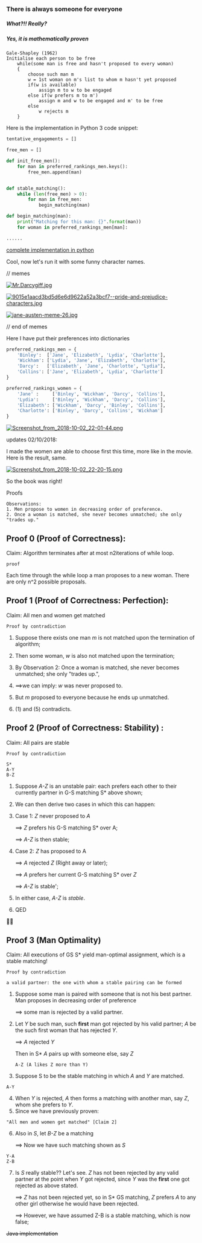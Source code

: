 ### There is always someone for everyone ###

##### What?!! Really? #####

##### Yes, it is mathematically proven #####

```
Gale-Shapley (1962)
Initialise each person to be free
    while(some man is free and hasn't proposed to every woman)
    {
        choose such man m
        w = 1st woman on m's list to whom m hasn't yet proposed
        if(w is available)
            assign m to w to be engaged
        else if(w prefers m to m')
            assign m and w to be engaged and m' to be free
        else
            w rejects m
    }
```

Here is the implementation in Python 3 code snippet:

```python
tentative_engagements = []

free_men = []

def init_free_men():
	for man in preferred_rankings_men.keys():
		free_men.append(man)


def stable_matching():
	while (len(free_men) > 0):
		for man in free_men:
			begin_matching(man)

def begin_matching(man):
	print("Matching for this man: {}".format(man))
	for woman in preferred_rankings_men[man]:

......

```
[complete implementation in python](https://github.com/sinclairliang/Coursework/blob/master/CMPS102/Algorithms_in_Class/stabel_matching_algorithm.py)

Cool, now let's run it with some funny character names.

// memes

[![Mr.Darcygiff.jpg](https://i.postimg.cc/brkWtn50/Mr.Darcygiff.jpg)](https://postimg.cc/jnqMVDtC)



[![9015e1aacd3bd5d6e6d9622a52a3bcf7--pride-and-prejudice-characters.jpg](https://i.postimg.cc/J0NYnLyP/9015e1aacd3bd5d6e6d9622a52a3bcf7--pride-and-prejudice-characters.jpg)](https://postimg.cc/ctJB9PBn)

[![jane-austen-meme-26.jpg](https://i.postimg.cc/RVTwZF0j/jane-austen-meme-26.jpg)](https://postimg.cc/HVVrSTX2)

// end of memes

Here I have put their preferences into dictionaries

```python
preferred_rankings_men = {
	'Binley':  ['Jane', 'Elizabeth', 'Lydia', 'Charlotte'],
	'Wickham': ['Lydia', 'Jane', 'Elizabeth', 'Charlotte'],
	'Darcy':   ['Elizabeth', 'Jane', 'Charlotte', "Lydia"],
	'Collins': ['Jane', 'Elizabeth', 'Lydia', 'Charlotte']
}

preferred_rankings_women = {
	'Jane' :     ['Binley', 'Wickham', 'Darcy', 'Collins'],
	'Lydia':     ['Binley', 'Wickham', 'Darcy', 'Collins'],
	'Elizabeth': ['Wickham', 'Darcy', 'Binley', 'Collins'],
	'Charlotte': ['Binley', 'Darcy', 'Collins', 'Wickham']
}
```

[![Screenshot_from_2018-10-02_22-01-44.png](https://i.postimg.cc/cCF5H0HR/Screenshot_from_2018-10-02_22-01-44.png)](https://postimg.cc/BP1C7W2b)


updates 02/10/2018: 

I made the women are able to choose first this time, more like in the movie. Here is the result, same.

[![Screenshot_from_2018-10-02_22-20-15.png](https://i.postimg.cc/J4mpwyp9/Screenshot_from_2018-10-02_22-20-15.png)](https://postimg.cc/mhXYCrfw)


So the book was right!



Proofs

```
Observations:
1. Men propose to women in decreasing order of preference.
2. Once a woman is matched, she never becomes unmatched; she only "trades up."
```

## Proof 0 (Proof of Correctness): ##
Claim: Algorithm terminates after at most n2iterations of while loop.
```
proof
```
Each time through the while loop a man proposes to a new woman. There are only n^2 possible proposals.



## Proof 1 (Proof of Correctness:  Perfection): ##

Claim: All men and women get matched

```
Proof by contradiction
```

1. Suppose there exists one man *m* is not matched upon the termination of algorithm;
2. Then some woman, *w* is also not matched upon the termination;
3. By Observation 2: Once a woman is matched, she never becomes unmatched; she only "trades up.", 
4.  
 	 ==>we can imply: *w* was never proposed to.

5. But *m* proposed to everyone because he ends up unmatched.
6. (1) and (5) contradicts.

## Proof 2 (Proof of Correctness:  Stability) :  ##

Claim: All pairs are stable
```
Proof by contradiction
```

```
S*
A-Y
B-Z
```


1. Suppose *A-Z* is an unstable pair: each prefers each other to their currently partner in G-S matching S* above shown;
2. We can then derive two cases in which this can happen:
3. Case 1: *Z* never proposed to *A*
   
   ==> *Z* prefers his G-S matching S* over A;

   ==> *A-Z* is then stable;

4. Case 2: *Z* has proposed to A

   ==> *A* rejected *Z* (Right away or later);

   ==> *A* prefers her current G-S matching S* over *Z*

   ==> *A-Z* is stable';

5. In either case, *A-Z* is _stable_.
6. QED


:construction::construction: 

## Proof 3 (Man Optimality) ##

Claim: All executions of GS  S* yield man-optimal assignment, which is a stable matching!

```
Proof by contradiction
```

```
a valid partner: the one with whom a stable pairing can be formed
```

1. Suppose some man is paired with someone that is not his best partner. Man proposes in decreasing order of preference 
   
    ==> some man is rejected by a valid partner.

2. Let *Y* be such man, such **first** man got rejected by his valid partner; *A* be the such first woman that has rejected *Y*.
   
   ==> *A* rejected *Y*

   Then in S* *A* pairs up with someone else, say *Z*

   ```
   A-Z (A likes Z more than Y)
   ```

3. Suppose S to be the stable matching in which *A* and *Y* are matched.

```
A-Y
```
4. When *Y* is rejected, *A* then forms a matching with another man, say *Z*, whom she prefers to *Y*.
5. Since we have previously proven:
   
```
"All men and women get matched" [Claim 2]
```
6. Also in *S*, let *B-Z* be a matching
    
    ==> Now we have such matching shown as *S*

```
Y-A
Z-B
```

7. Is *S* really stable?? Let's see. *Z* has not been rejected by any valid partner at the point when *Y* got rejected, since *Y* was the **first** one got rejected as above stated. 

    ==> *Z* has not been rejected yet, so in S* GS matching, *Z* prefers *A* to any other girl otherwise he would have been rejected.

    ==> However, we have assumed Z-B is a stable matching, which is now false;






~~Java implementation~~


